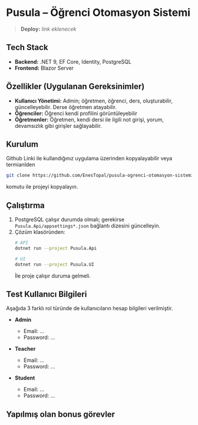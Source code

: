 # Pusula – Öğrenci Otomasyon Sistemi

> **Deploy:** _link eklenecek_

## Tech Stack
- **Backend:** .NET 9, EF Core, Identity, PostgreSQL
- **Frontend:** Blazor Server

## Özellikler (Uygulanan Gereksinimler)
- **Kullanıcı Yönetimi:** Admin; öğretmen, öğrenci, ders,  oluşturabilir, güncelleyebilir. Derse öğretmen atayabilir.
- **Öğrenciler:** Öğrenci kendi profilini görüntüleyebilir
- **Öğretmenler:** Öğretmen, kendi dersi ile ilgili not girişi, yorum, devamsızlık gibi girişler sağlayabilir. 

## Kurulum
Github Linki ile kullandığınız uygulama üzerinden kopyalayabilir veya termianlden
   ```bash
   git clone https://github.com/EnesTopal/pusula-ogrenci-otomasyon-sistemi.git
   ```
   komutu ile projeyi kopyalayın.

## Çalıştırma
1. PostgreSQL çalışır durumda olmalı; gerekirse `Pusula.Api/appsettings*.json` bağlantı dizesini güncelleyin.
2. Çözüm klasöründen:
   ```bash
   # API
   dotnet run --project Pusula.Api

   # UI
   dotnet run --project Pusula.UI
   ```
   İle proje çalışır duruma gelmeli.


## Test Kullanıcı Bilgileri
Aşağıda 3 farklı rol türünde de kullanıcıların hesap bilgileri verilmiştir.

- **Admin**
  - Email: ...
  - Password: ...

- **Teacher**
  - Email: ...
  - Password: ...

- **Student**
  - Email: ...
  - Password: ...


## Yapılmış olan bonus görevler
